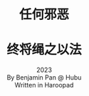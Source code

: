 # <center> 任何邪恶 </center>
# <center> 终将绳之以法 </center>


<center>2023</center>
<center>By Benjamin Pan @ Hubu</center>
<center>Written in Haroopad</center>
